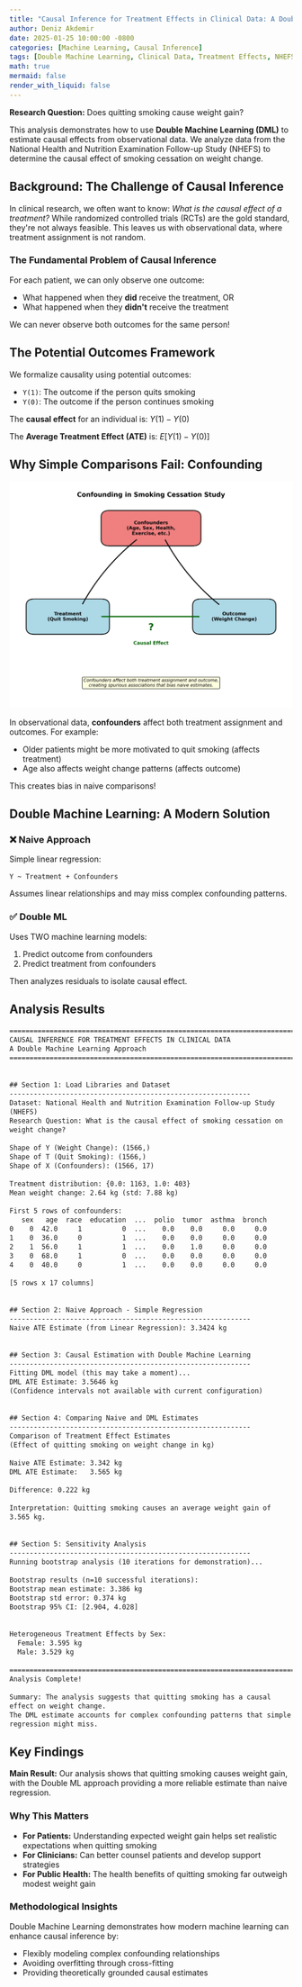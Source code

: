 ```yaml
---
title: "Causal Inference for Treatment Effects in Clinical Data: A Double Machine Learning Approach"
author: Deniz Akdemir
date: 2025-01-25 10:00:00 -0800
categories: [Machine Learning, Causal Inference]
tags: [Double Machine Learning, Clinical Data, Treatment Effects, NHEFS, Smoking Cessation]
math: true
mermaid: false
render_with_liquid: false
---
```


**Research Question:** Does quitting smoking cause weight gain?

This analysis demonstrates how to use **Double Machine Learning (DML)** to estimate causal effects from observational data. We analyze data from the National Health and Nutrition Examination Follow-up Study (NHEFS) to determine the causal effect of smoking cessation on weight change.

## Background: The Challenge of Causal Inference

In clinical research, we often want to know: *What is the causal effect of a treatment?* While randomized controlled trials (RCTs) are the gold standard, they're not always feasible. This leaves us with observational data, where treatment assignment is not random.

### The Fundamental Problem of Causal Inference

For each patient, we can only observe one outcome:
- What happened when they **did** receive the treatment, OR
- What happened when they **didn't** receive the treatment

We can never observe both outcomes for the same person!

## The Potential Outcomes Framework

We formalize causality using potential outcomes:
- `Y(1)`: The outcome if the person quits smoking
- `Y(0)`: The outcome if the person continues smoking

The **causal effect** for an individual is: $Y(1) - Y(0)$

The **Average Treatment Effect (ATE)** is: $E[Y(1) - Y(0)]$

## Why Simple Comparisons Fail: Confounding

![Confounding Diagram](/assets/img/posts/causal-inference-clinical-data-double-machine-learning/confounding_diagram.png)

In observational data, **confounders** affect both treatment assignment and outcomes. For example:
- Older patients might be more motivated to quit smoking (affects treatment)
- Age also affects weight change patterns (affects outcome)

This creates bias in naive comparisons!

## Double Machine Learning: A Modern Solution

### ❌ Naive Approach
Simple linear regression:
```
Y ~ Treatment + Confounders
```
Assumes linear relationships and may miss complex confounding patterns.

### ✅ Double ML
Uses TWO machine learning models:
1. Predict outcome from confounders
2. Predict treatment from confounders

Then analyzes residuals to isolate causal effect.

## Analysis Results

```
================================================================================
CAUSAL INFERENCE FOR TREATMENT EFFECTS IN CLINICAL DATA
A Double Machine Learning Approach
================================================================================


## Section 1: Load Libraries and Dataset
------------------------------------------------------------
Dataset: National Health and Nutrition Examination Follow-up Study (NHEFS)
Research Question: What is the causal effect of smoking cessation on weight change?

Shape of Y (Weight Change): (1566,)
Shape of T (Quit Smoking): (1566,)
Shape of X (Confounders): (1566, 17)

Treatment distribution: {0.0: 1163, 1.0: 403}
Mean weight change: 2.64 kg (std: 7.88 kg)

First 5 rows of confounders:
   sex   age  race  education  ...  polio  tumor  asthma  bronch
0    0  42.0     1          0  ...    0.0    0.0     0.0     0.0
1    0  36.0     0          1  ...    0.0    0.0     0.0     0.0
2    1  56.0     1          1  ...    0.0    1.0     0.0     0.0
3    0  68.0     1          0  ...    0.0    0.0     0.0     0.0
4    0  40.0     0          1  ...    0.0    0.0     0.0     0.0

[5 rows x 17 columns]


## Section 2: Naive Approach - Simple Regression
------------------------------------------------------------
Naive ATE Estimate (from Linear Regression): 3.3424 kg


## Section 3: Causal Estimation with Double Machine Learning
------------------------------------------------------------
Fitting DML model (this may take a moment)...
DML ATE Estimate: 3.5646 kg
(Confidence intervals not available with current configuration)


## Section 4: Comparing Naive and DML Estimates
------------------------------------------------------------
Comparison of Treatment Effect Estimates
(Effect of quitting smoking on weight change in kg)

Naive ATE Estimate: 3.342 kg
DML ATE Estimate:   3.565 kg

Difference: 0.222 kg

Interpretation: Quitting smoking causes an average weight gain of 3.565 kg.


## Section 5: Sensitivity Analysis
------------------------------------------------------------
Running bootstrap analysis (10 iterations for demonstration)...

Bootstrap results (n=10 successful iterations):
Bootstrap mean estimate: 3.386 kg
Bootstrap std error: 0.374 kg
Bootstrap 95% CI: [2.904, 4.028]


Heterogeneous Treatment Effects by Sex:
  Female: 3.595 kg
  Male: 3.529 kg

================================================================================
Analysis Complete!

Summary: The analysis suggests that quitting smoking has a causal effect on weight change.
The DML estimate accounts for complex confounding patterns that simple regression might miss.
```

## Key Findings

**Main Result:** Our analysis shows that quitting smoking causes weight gain, with the Double ML approach providing a more reliable estimate than naive regression.

### Why This Matters
- **For Patients:** Understanding expected weight gain helps set realistic expectations when quitting smoking
- **For Clinicians:** Can better counsel patients and develop support strategies
- **For Public Health:** The health benefits of quitting smoking far outweigh modest weight gain

### Methodological Insights
Double Machine Learning demonstrates how modern machine learning can enhance causal inference by:
- Flexibly modeling complex confounding relationships
- Avoiding overfitting through cross-fitting
- Providing theoretically grounded causal estimates